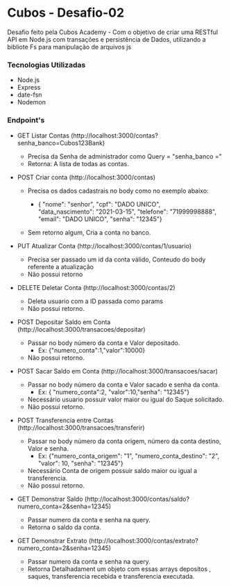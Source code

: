 # Cubos - Desafio-02
Desafio feito pela Cubos Academy - Com o objetivo de criar uma RESTful API em Node.js com transações e persistência de Dados, utilizando a bibliote Fs para manipulação de arquivos js

### Tecnologias Utilizadas
 - Node.js
 - Express
 - date-fsn
 - Nodemon
    

### Endpoint's
 - GET Listar Contas (http://localhost:3000/contas?senha_banco=Cubos123Bank)
   - Precisa da Senha de administrador como Query = "senha_banco ="
   - Retorna: A lista de todas as contas.

 - POST Criar conta (http://localhost:3000/contas)
   - Precisa os dados cadastrais no body como no exemplo abaixo:
     - {
          "nome": "senhor",
          "cpf": "DADO UNICO",   
          "data_nascimento": "2021-03-15",
          "telefone": "71999998888",
          "email": "DADO UNICO", 
          "senha": "12345"}
          
   - Sem retorno algum, Cria a conta no banco.
 
 - PUT Atualizar Conta (http://localhost:3000/contas/1/usuario)
   - Precisa ser passado um id da conta válido, Conteudo do body referente a atualização
   - Não possui retorno

 - DELETE Deletar Conta (http://localhost:3000/contas/2)
   - Deleta usuario com a ID passada como params
   - Não possui retorno.

 - POST Depositar Saldo em Conta (http://localhost:3000/transacoes/depositar)
   - Passar no body número da conta e Valor depositado.
     - Ex: {"numero_conta":1,"valor":10000}
   - Não possui retorno.

 - POST Sacar Saldo em Conta (http://localhost:3000/transacoes/sacar)
   - Passar no body número da conta e Valor sacado e senha da conta.
     - Ex: { "numero_conta":2, "valor":10,"senha": "12345"}
   - Necessário usuario possuir valor maior ou igual do Saque solicitado.
   - Não possui retorno.

 - POST Transferencia entre Contas (http://localhost:3000/transacoes/transferir)
   - Passar no body número da conta origem, número da conta destino,  Valor e senha.
     - Ex:  {"numero_conta_origem": "1", "numero_conta_destino": "2", "valor": 10, "senha": "12345"}
   - Necessário Conta de origem possuir saldo maior ou igual a transferencia.
   - Não possui retorno.

 - GET Demonstrar Saldo (http://localhost:3000/contas/saldo?numero_conta=2&senha=12345)
   - Passar numero da conta e senha na query.
   - Retorna o saldo da conta.

 - GET Demonstrar Extrato (http://localhost:3000/contas/extrato?numero_conta=2&senha=12345)
   - Passar numero da conta e senha na query.
   - Retorna Detalhadament um objeto com essas arrays depositos , saques, transferencia recebida e transferencia executada.
 
   

 
    
